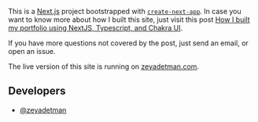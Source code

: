 This is a [Next.js](https://nextjs.org/) project bootstrapped with [`create-next-app`](https://github.com/vercel/next.js/tree/canary/packages/create-next-app). In case you want to know more about how I built this site, just visit this post [How I built my portfolio using NextJS, Typescript, and Chakra UI](https://zeyadetman.com/posts/how-i-built-my-portfolio-using-nextjs-typescript-chakraui).

If you have more questions not covered by the post, just send an email, or open an issue.

The live version of this site is running on [zeyadetman.com](zeyadetman.com).


## Developers
- [@zeyadetman](https://twitter.com/zeyadetman)